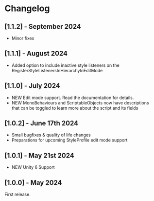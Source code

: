 # Changelog

## [1.1.2] - September 2024
- Minor fixes

## [1.1.1] - August 2024
- Added option to include inactive style listeners on the RegisterStyleListenersInHierarchyInEditMode

## [1.1.0] - July 2024
- NEW Edit mode support. Read the documentation for details.
- NEW MonoBehaviours and ScriptableObjects now have descriptions that can be toggled to learn more about the script and its fields

## [1.0.2] - June 17th 2024
- Small bugfixes & quality of life changes
- Preparations for upcoming StyleProfile edit mode support

## [1.0.1] - May 21st 2024
- NEW Unity 6 Support

## [1.0.0] - May 2024
First release.